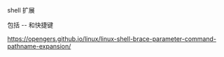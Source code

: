 shell 扩展

包括 -- 和快捷键

https://opengers.github.io/linux/linux-shell-brace-parameter-command-pathname-expansion/